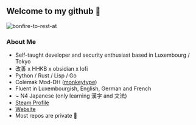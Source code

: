 ## Welcome to my github 🚀

![bonfire-to-rest-at](https://c.tenor.com/TCEyVCo9wG0AAAAC/dark-souls-bonfire.gif)

### About Me
- Self-taught developer and security enthusiast based in Luxembourg / Tokyo
- 改善 x HHKB x obsidian x lofi
- Python / Rust / Lisp / Go
- Colemak Mod-DH ([monkeytype](https://monkeytype.com/profile/sl0w_c0lemak))
- Fluent in Luxembourgish, English, German and French
- ~ N4 Japanese (only learning 漢字 and 文法)
- [Steam Profile](https://steamcommunity.com/id/RealPackageManager/)
- [Website](https://slowpokelu.github.io/newmatrixvibes/)
- Most repos are private 🙈

<!--
- 🔭 I’m currently working on ...
- 🌱 I’m currently learning ...
- 👯 I’m looking to collaborate on ...
- 🤔 I’m looking for help with ...
- 💬 Ask me about ...
- 📫 How to reach me: ...
- 😄 Pronouns: ...
- ⚡ Fun fact: ...
-->